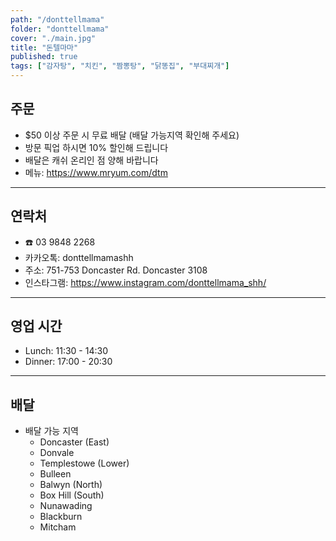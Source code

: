 ```yaml
---
path: "/donttellmama"
folder: "donttellmama"
cover: "./main.jpg"
title: "돈텔마마"
published: true
tags: ["감자탕", "치킨", "짬뽕탕", "닭똥집", "부대찌개"]
---
```


## 주문
- $50 이상 주문 시 무료 배달 (배달 가능지역 확인해 주세요)
- 방문 픽업 하시면 10% 할인해 드립니다
- 배달은 캐쉬 온리인 점 양해 바랍니다
- 메뉴: https://www.mryum.com/dtm

---

## 연락처
- ☎️ 03 9848 2268
- 카카오톡: donttellmamashh
- 주소: 751-753 Doncaster Rd. Doncaster 3108
- 인스타그램: https://www.instagram.com/donttellmama_shh/

---

## 영업 시간
- Lunch: 11:30 - 14:30
- Dinner: 17:00 - 20:30

---

## 배달
- 배달 가능 지역
  - Doncaster (East)
  - Donvale
  - Templestowe (Lower)
  - Bulleen
  - Balwyn (North)
  - Box Hill (South)
  - Nunawading
  - Blackburn
  - Mitcham
